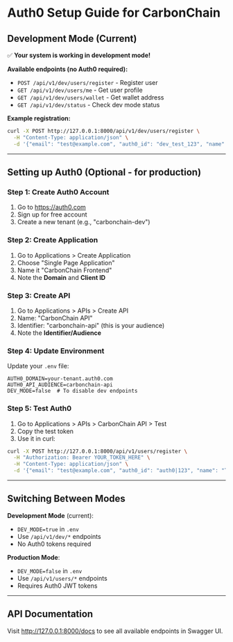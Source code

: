 # Auth0 Setup Guide for CarbonChain

## Development Mode (Current)
✅ **Your system is working in development mode!**

**Available endpoints (no Auth0 required):**
- `POST /api/v1/dev/users/register` - Register user
- `GET /api/v1/dev/users/me` - Get user profile
- `GET /api/v1/dev/users/wallet` - Get wallet address
- `GET /api/v1/dev/status` - Check dev mode status

**Example registration:**
```bash
curl -X POST http://127.0.0.1:8000/api/v1/dev/users/register \
  -H "Content-Type: application/json" \
  -d '{"email": "test@example.com", "auth0_id": "dev_test_123", "name": "Test User"}'
```

---

## Setting up Auth0 (Optional - for production)

### Step 1: Create Auth0 Account
1. Go to https://auth0.com
2. Sign up for free account
3. Create a new tenant (e.g., "carbonchain-dev")

### Step 2: Create Application
1. Go to Applications > Create Application
2. Choose "Single Page Application"
3. Name it "CarbonChain Frontend"
4. Note the **Domain** and **Client ID**

### Step 3: Create API
1. Go to Applications > APIs > Create API
2. Name: "CarbonChain API"
3. Identifier: "carbonchain-api" (this is your audience)
4. Note the **Identifier/Audience**

### Step 4: Update Environment
Update your `.env` file:
```env
AUTH0_DOMAIN=your-tenant.auth0.com
AUTH0_API_AUDIENCE=carbonchain-api
DEV_MODE=false  # To disable dev endpoints
```

### Step 5: Test Auth0
1. Go to Applications > APIs > CarbonChain API > Test
2. Copy the test token
3. Use it in curl:
```bash
curl -X POST http://127.0.0.1:8000/api/v1/users/register \
  -H "Authorization: Bearer YOUR_TOKEN_HERE" \
  -H "Content-Type: application/json" \
  -d '{"email": "test@example.com", "auth0_id": "auth0|123", "name": "Test User"}'
```

---

## Switching Between Modes

**Development Mode** (current):
- `DEV_MODE=true` in `.env`
- Use `/api/v1/dev/*` endpoints
- No Auth0 tokens required

**Production Mode**:
- `DEV_MODE=false` in `.env`
- Use `/api/v1/users/*` endpoints
- Requires Auth0 JWT tokens

---

## API Documentation
Visit http://127.0.0.1:8000/docs to see all available endpoints in Swagger UI.